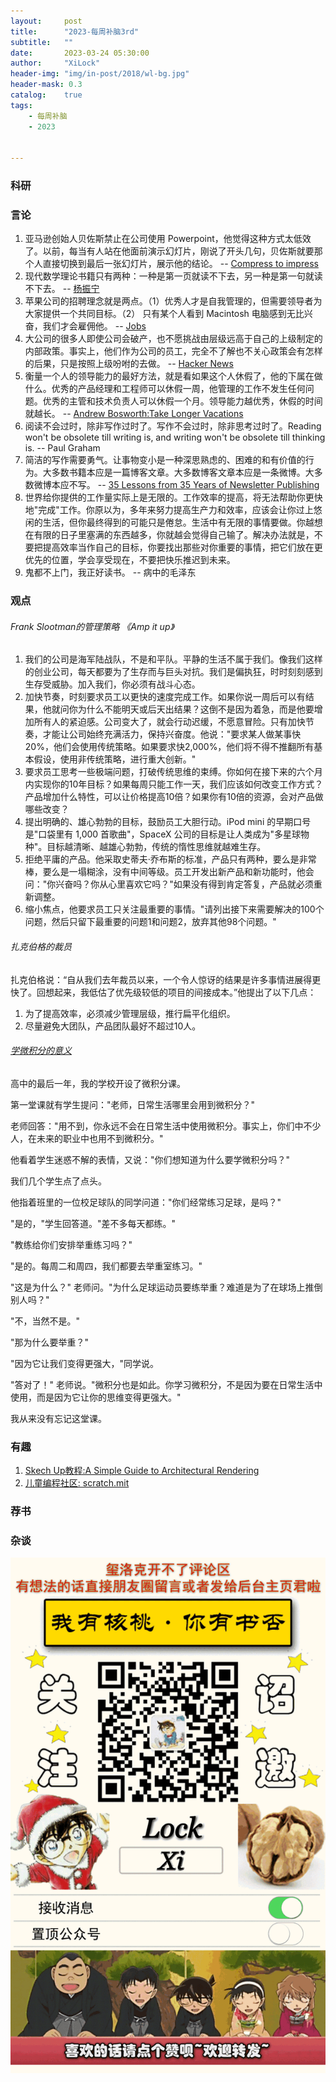 ```yaml
---
layout:     post
title:      "2023-每周补脑3rd"
subtitle:   ""
date:       2023-03-24 05:30:00
author:     "XiLock"
header-img: "img/in-post/2018/wl-bg.jpg"
header-mask: 0.3
catalog:    true
tags:
    - 每周补脑
    - 2023


---
```


### 科研

### 言论
1. 亚马逊创始人贝佐斯禁止在公司使用 Powerpoint，他觉得这种方式太低效了。以前，每当有人站在他面前演示幻灯片，刚说了开头几句，贝佐斯就要那个人直接切换到最后一张幻灯片，展示他的结论。 -- [Compress to impress](https://www.eugenewei.com/blog/2017/5/11/jpeg-your-ideas)
1. 现代数学理论书籍只有两种：一种是第一页就读不下去，另一种是第一句就读不下去。 -- [杨振宁](https://www.math.columbia.edu/~woit/wordpress/?p=674)
1. 苹果公司的招聘理念就是两点。（1）优秀人才是自我管理的，但需要领导者为大家提供一个共同目标。（2） 只有某个人看到 Macintosh 电脑感到无比兴奋，我们才会雇佣他。 -- [Jobs](https://www.youtube.com/watch?v=fj0hpsJvrko)
1. 大公司的很多人即使公司会破产，也不愿挑战由层级远高于自己的上级制定的内部政策。事实上，他们作为公司的员工，完全不了解也不关心政策会有怎样的后果，只是按照上级吩咐的去做。 -- [Hacker News ](https://news.ycombinator.com/item?id=34602736)
1. 衡量一个人的领导能力的最好方法，就是看如果这个人休假了，他的下属在做什么。优秀的产品经理和工程师可以休假一周，他管理的工作不发生任何问题。优秀的主管和技术负责人可以休假一个月。领导能力越优秀，休假的时间就越长。 -- [Andrew Bosworth:Take Longer Vacations](https://boz.com/articles/take-longer-vacations)
1. 阅读不会过时，除非写作过时了。写作不会过时，除非思考过时了。Reading won't be obsolete till writing is, and writing won't be obsolete till thinking is. -- Paul Graham
1. 简洁的写作需要勇气。让事物变小是一种深思熟虑的、困难的和有价值的行为。大多数书籍本应是一篇博客文章。大多数博客文章本应是一条微博。大多数微博本应不写。 -- [35 Lessons from 35 Years of Newsletter Publishing](https://www.cjchilvers.com/blog/35-lessons-from-35-years-of-newsletter-publishing/)
1. 世界给你提供的工作量实际上是无限的。工作效率的提高，将无法帮助你更快地"完成"工作。你原以为，多年来努力提高生产力和效率，应该会让你过上悠闲的生活，但你最终得到的可能只是倦怠。生活中有无限的事情要做。你越想在有限的日子里塞满的东西越多，你就越会觉得自己输了。解决办法就是，不要把提高效率当作自己的目标，你要找出那些对你重要的事情，把它们放在更优先的位置，学会享受现在，不要把快乐推迟到未来。
1. 鬼都不上门，我正好读书。 -- 病中的毛泽东

### 观点
###### Frank Slootman的管理策略 《Amp it up》
1. 我们的公司是海军陆战队，不是和平队。平静的生活不属于我们。像我们这样的创业公司，每天都要为了生存而与巨头对抗。我们是偏执狂，时时刻刻感到生存受威胁。加入我们，你必须有战斗心态。
1. 加快节奏，时刻要求员工以更快的速度完成工作。如果你说一周后可以有结果，他就问你为什么不能明天或后天出结果？这倒不是因为着急，而是他要增加所有人的紧迫感。公司变大了，就会行动迟缓，不愿意冒险。只有加快节奏，才能让公司始终充满活力，保持兴奋度。他说："要求某人做某事快20%，他们会使用传统策略。如果要求快2,000%，他们将不得不推翻所有基本假设，使用非传统策略，进行重大创新。"
1. 要求员工思考一些极端问题，打破传统思维的束缚。你如何在接下来的六个月内实现你的10年目标？如果每周只能工作一天，我们应该如何改变工作方式？产品增加什么特性，可以让价格提高10倍？如果你有10倍的资源，会对产品做哪些改变？
1. 提出明确的、雄心勃勃的目标，鼓励员工大胆行动。iPod mini 的早期口号是"口袋里有 1,000 首歌曲"，SpaceX 公司的目标是让人类成为"多星球物种"。目标越清晰、越雄心勃勃，传统的惰性思维就越难生存。
1. 拒绝平庸的产品。他采取史蒂夫·乔布斯的标准，产品只有两种，要么是非常棒，要么是一塌糊涂，没有中间等级。员工开发出新产品和新功能时，他会问："你兴奋吗？你从心里喜欢它吗？"如果没有得到肯定答复，产品就必须重新调整。
1. 缩小焦点，他要求员工只关注最重要的事情。"请列出接下来需要解决的100个问题，然后只留下最重要的问题1和问题2，放弃其他98个问题。"

###### 扎克伯格的裁员
扎克伯格说：“自从我们去年裁员以来，一个令人惊讶的结果是许多事情进展得更快了。回想起来，我低估了优先级较低的项目的间接成本。”他提出了以下几点：
1. 为了提高效率，必须减少管理层级，推行扁平化组织。
1. 尽量避免大团队，产品团队最好不超过10人。

###### [学微积分的意义](https://www.tumblr.com/flavoracle/167150535757/its-sad-how-much-of-what-is-taught-in-school-is)
高中的最后一年，我的学校开设了微积分课。

第一堂课就有学生提问："老师，日常生活哪里会用到微积分？"

老师回答："用不到，你永远不会在日常生活中使用微积分。事实上，你们中不少人，在未来的职业中也用不到微积分。"

他看着学生迷惑不解的表情，又说："你们想知道为什么要学微积分吗？"

我们几个学生点了点头。

他指着班里的一位校足球队的同学问道："你们经常练习足球，是吗？"

"是的，"学生回答道。"差不多每天都练。"

"教练给你们安排举重练习吗？"

"是的。每周二和周四，我们都要去举重室练习。"



"这是为什么？" 老师问。"为什么足球运动员要练举重？难道是为了在球场上推倒别人吗？"

"不，当然不是。"

"那为什么要举重？"

"因为它让我们变得更强大，"同学说。

"答对了！" 老师说。"微积分也是如此。你学习微积分，不是因为要在日常生活中使用，而是因为它让你的思维变得更强大。"

我从来没有忘记这堂课。

### 有趣
1. [Skech Up教程:A Simple Guide to Architectural Rendering](https://www.strongtowns.org/journal/2017/8/29/a-simple-guide-to-architectural-rendering)
1. [儿童编程社区: scratch.mit](https://scratch.mit.edu/about)

### 荐书


### 杂谈

![](/img/wc-tail.GIF)
